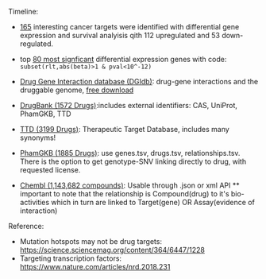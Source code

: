 
Timeline: 

* [165](extdata/pancancer.drugtarget.pick.rnaseq.dmg.smdos.hr.pick.csv) interesting cancer targets were identified with differential gene expression and survival analyisis qith 112 upregulated and 53 down-regulated. 

* top [80 most signficant](extdata/tcgaDgeMeta/image/) differential expression genes with code: `subset(rlt,abs(beta)>1 & pval<10^-12)`

* [Drug Gene Interaction database (DGIdb)](http://www.dgidb.org/): drug-gene interactions and the druggable genome, [free download](http://www.dgidb.org/downloads)

* [DrugBank (1572 Drugs)](http://www.drugbank.ca/downloads):includes external identifiers: CAS, UniProt, PhamGKB, TTD

* [TTD (3199 Drugs)](http://bidd.nus.edu.sg/group/cjttd/TTD_Download.asp): Therapeutic Target Database, includes many synonyms!

* [PhamGKB (1885 Drugs)](http://www.pharmgkb.org/resources/downloads_and_web_services.jsp): use genes.tsv, drugs.tsv, relationships.tsv. There is the option to get genotype-SNV linking directly to drug, with requested license.

* [Chembl (1,143,682 compounds)](https://www.ebi.ac.uk/chembldb/index.php/downloads): Usable through .json or xml API ** important to note that the relationship is Compound(drug) to it's bio-activities which in turn are linked to Target(gene) OR Assay(evidence of interaction)


Reference: 

* Mutation hotspots may not be drug targets: https://science.sciencemag.org/content/364/6447/1228
* Targeting transcription factors: https://www.nature.com/articles/nrd.2018.231
